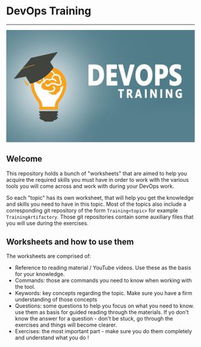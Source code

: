 # DevOps Training
---
![illustration](.attachments/devops_training.jpg)
## Welcome
This repository holds a bunch of "worksheets" that are aimed to help you acquire the required skills you must have in order to work with the various tools you will come across and work with during your DevOps work.

So each "topic" has its own worksheet, that will help you get the knowledge and skills you need to have in this topic. 
Most of the topics also include a corresponding git repository of the form `Training<topic>` for example `TrainingArtifactory`. Those git repositories contain some auxiliary files that you will use during the exercises.


## Worksheets and how to use them
The worksheets are comprised of:
- Reference to reading material / YouTube videos. Use these as the basis for your knowledge.
- Commands: those are commands you need to know when working with the tool.
- Keywords: key concepts regarding the topic. Make sure you have a firm understanding of those concepts
- Questions: some questions to help you focus on what you need to know. use them as basis for guided reading through the materials. If yo don't know the answer for a question - don't be stuck, go through the exercises and things will become clearer.
- Exercises: the most important part - make sure you do them completely and understand what you do !

